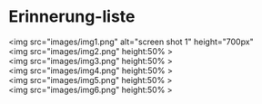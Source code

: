 # Erinnerung-liste
<img src="images/img1.png" alt="screen shot 1" height="700px"<br>
<img src="images/img2.png" height:50% ><br>
<img src="images/img3.png" height:50% ><br>
<img src="images/img4.png" height:50% ><br>
<img src="images/img5.png" height:50% ><br>
<img src="images/img6.png" height:50% ><br>


